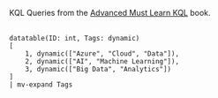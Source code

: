KQL Queries from the [Advanced Must Learn KQL](https://amzn.to/4ocNTON) book.
<br><br>

```kql
datatable(ID: int, Tags: dynamic)
[
    1, dynamic(["Azure", "Cloud", "Data"]),
    2, dynamic(["AI", "Machine Learning"]),
    3, dynamic(["Big Data", "Analytics"])
]
| mv-expand Tags



